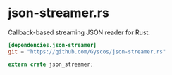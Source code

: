json-streamer.rs
================

Callback-based streaming JSON reader for Rust.

```toml
[dependencies.json-streamer]
git = "https://github.com/Gyscos/json-streamer.rs"
```

```rust
extern crate json_streamer;
```
